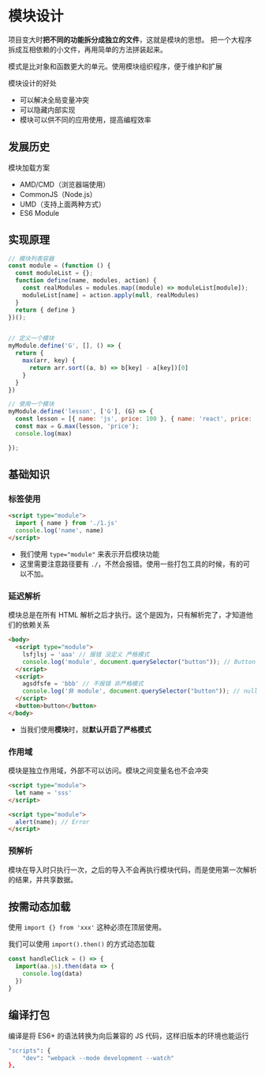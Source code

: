 # 模块设计

项目变大时**把不同的功能拆分成独立的文件**，这就是模块的思想。
把一个大程序拆成互相依赖的小文件，再用简单的方法拼装起来。

模式是比对象和函数更大的单元。使用模块组织程序，便于维护和扩展



模块设计的好处
* 可以解决全局变量冲突
* 可以隐藏内部实现
* 模块可以供不同的应用使用，提高编程效率


## 发展历史
模块加载方案
* AMD/CMD（浏览器端使用）
* CommonJS（Node.js）
* UMD（支持上面两种方式）
* ES6 Module 

## 实现原理

```js
// 模块列表容器
const module = (function () {
  const moduleList = {};
  function define(name, modules, action) {
    const realModules = modules.map((module) => moduleList[module]);
    moduleList[name] = action.apply(null, realModules)
  }
  return { define }
})();


// 定义一个模块
myModule.define('G', [], () => {
  return {
    max(arr, key) {
      return arr.sort((a, b) => b[key] - a[key])[0]
    }
  }
})

// 使用一个模块
myModule.define('lesson', ['G'], (G) => {
  const lesson = [{ name: 'js', price: 100 }, { name: 'react', price: '200' }];
  const max = G.max(lesson, 'price');
  console.log(max)

});
```



## 基础知识

### 标签使用

```html
<script type="module">
  import { name } from './1.js'
  console.log('name', name)
</script>
```
* 我们使用 `type="module"` 来表示开启模块功能
* 这里需要注意路径要有 `./`，不然会报错。使用一些打包工具的时候，有的可以不加。




### 延迟解析
模块总是在所有 HTML 解析之后才执行。这个是因为，只有解析完了，才知道他们的依赖关系
```html
<body>
  <script type="module">
    lsfjlsj = 'aaa' // 报错 没定义 严格模式
    console.log('module', document.querySelector("button")); // Button
  </script>
  <script>
    agsdfsfe = 'bbb' // 不报错 非严格模式
    console.log('非 module', document.querySelector("button")); // null
  </script>
  <button>button</button>
</body>
```
* 当我们使用**模块**时，就**默认开启了严格模式**

### 作用域

模块是独立作用域，外部不可以访问。模块之间变量名也不会冲突
```html
<script type="module">
  let name = 'sss'
</script>

<script type="module">
  alert(name); // Error
</script>

```

### 预解析
模块在导入时只执行一次，之后的导入不会再执行模块代码，而是使用第一次解析的结果，并共享数据。


## 按需动态加载

使用 `import {} from 'xxx'` 这种必须在顶层使用。

我们可以使用 `import().then()` 的方式动态加载

```js
const handleClick = () => {
  import(aa.js).then(data => {
    console.log(data)
  })
}
```


## 编译打包
编译是将 ES6+ 的语法转换为向后兼容的 JS 代码，这样旧版本的环境也能运行

```bash
"scripts": {
	"dev": "webpack --mode development --watch"
},
```
